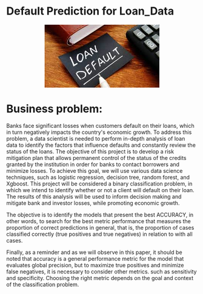 # Default Prediction for Loan_Data

<img src="https://github.com/Leangonplu/Default_Prediction_for_Loan_Data/blob/main/assets/images.jpg" alt="ML-cover" style="display: block; margin: 0 auto;">

# Business problem:

Banks face significant losses when customers default on their loans, which in turn negatively impacts the country's economic growth. To address this problem, a data scientist is needed to perform in-depth analysis of loan data to identify the factors that influence defaults and constantly review the status of the loans. The objective of this project is to develop a risk mitigation plan that allows permanent control of the status of the credits granted by the institution in order for banks to contact borrowers and minimize losses. To achieve this goal, we will use various data science techniques, such as logistic regression, decision tree, random forest, and Xgboost. This project will be considered a binary classification problem, in which we intend to identify whether or not a client will default on their loan. The results of this analysis will be used to inform decision making and mitigate bank and investor losses, while promoting economic growth.

The objective is to identify the models that present the best ACCURACY, in other words, to search for the best metric performance that measures the proportion of correct predictions in general, that is, the proportion of cases classified correctly (true positives and true negatives) in relation to with all cases.

Finally, as a reminder and as we will observe in this paper, it should be noted that accuracy is a general performance metric for the model that evaluates global precision, but to maximize true positives and minimize false negatives, it is necessary to consider other metrics. such as sensitivity and specificity. Choosing the right metric depends on the goal and context of the classification problem.

